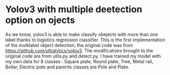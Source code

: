 # Yolov3 with multiple deetection option on ojects
As we know, yolov3 is able to make classify obejects with more than one label thanks to logistics regression classifier.
This is the first implementation of the multilabel object detection, the original code was from https://github.com/ultralytics/yolov3.
The modifications brought to the original code are from utils.py and detect.py.
I have trained my model with my own data for 8 classes : Square plate, Round plate, Tree, Metal rail, Bollar, Electric pole and parents classes are Pole and Plate.
